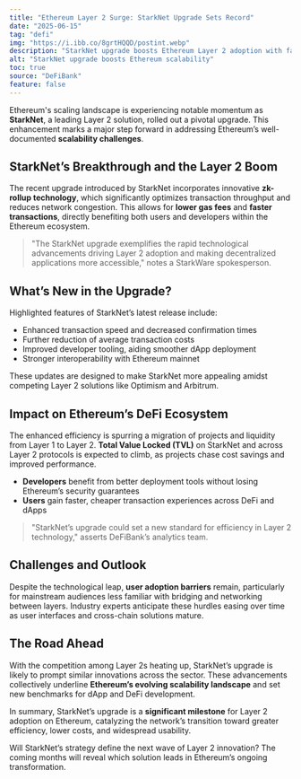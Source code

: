 ```yaml
---
title: "Ethereum Layer 2 Surge: StarkNet Upgrade Sets Record"
date: "2025-06-15"
tag: "defi"
img: "https://i.ibb.co/8grtHQQD/postint.webp"
description: "StarkNet upgrade boosts Ethereum Layer 2 adoption with faster, cheaper transactions"
alt: "StarkNet upgrade boosts Ethereum scalability"
toc: true
source: "DeFiBank"
feature: false
---
```


Ethereum's scaling landscape is experiencing notable momentum as **StarkNet**, a leading Layer 2 solution, rolled out a pivotal upgrade. This enhancement marks a major step forward in addressing Ethereum’s well-documented **scalability challenges**.

## StarkNet’s Breakthrough and the Layer 2 Boom

The recent upgrade introduced by StarkNet incorporates innovative **zk-rollup technology**, which significantly optimizes transaction throughput and reduces network congestion. This allows for **lower gas fees** and **faster transactions**, directly benefiting both users and developers within the Ethereum ecosystem.

> "The StarkNet upgrade exemplifies the rapid technological advancements driving Layer 2 adoption and making decentralized applications more accessible," notes a StarkWare spokesperson.

## What’s New in the Upgrade?

Highlighted features of StarkNet’s latest release include:

- Enhanced transaction speed and decreased confirmation times
- Further reduction of average transaction costs
- Improved developer tooling, aiding smoother dApp deployment
- Stronger interoperability with Ethereum mainnet

These updates are designed to make StarkNet more appealing amidst competing Layer 2 solutions like Optimism and Arbitrum.

## Impact on Ethereum’s DeFi Ecosystem

The enhanced efficiency is spurring a migration of projects and liquidity from Layer 1 to Layer 2. **Total Value Locked (TVL)** on StarkNet and across Layer 2 protocols is expected to climb, as projects chase cost savings and improved performance.

- **Developers** benefit from better deployment tools without losing Ethereum’s security guarantees
- **Users** gain faster, cheaper transaction experiences across DeFi and dApps

> "StarkNet’s upgrade could set a new standard for efficiency in Layer 2 technology," asserts DeFiBank’s analytics team.

## Challenges and Outlook

Despite the technological leap, **user adoption barriers** remain, particularly for mainstream audiences less familiar with bridging and networking between layers. Industry experts anticipate these hurdles easing over time as user interfaces and cross-chain solutions mature.

## The Road Ahead

With the competition among Layer 2s heating up, StarkNet’s upgrade is likely to prompt similar innovations across the sector. These advancements collectively underline **Ethereum’s evolving scalability landscape** and set new benchmarks for dApp and DeFi development.

In summary, StarkNet’s upgrade is a **significant milestone** for Layer 2 adoption on Ethereum, catalyzing the network’s transition toward greater efficiency, lower costs, and widespread usability. 

Will StarkNet’s strategy define the next wave of Layer 2 innovation? The coming months will reveal which solution leads in Ethereum’s ongoing transformation.